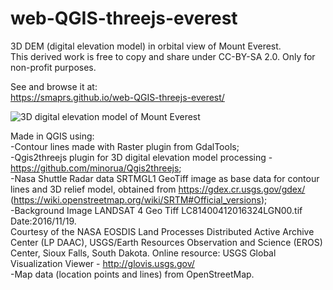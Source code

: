 # web-QGIS-threejs-everest
3D DEM (digital elevation model) in orbital view of Mount Everest.  
This derived work is free to copy and share under CC-BY-SA 2.0. Only for non-profit purposes.  
  
See and browse it at:  
https://smaprs.github.io/web-QGIS-threejs-everest/
  
 ![3D digital elevation model of Mount Everest](http://i.imgur.com/grGKnbr.png)  
   
Made in QGIS using:  
-Contour lines made with Raster plugin from GdalTools;  
-Qgis2threejs plugin for 3D digital elevation model processing - https://github.com/minorua/Qgis2threejs;  
-Nasa Shuttle Radar data SRTMGL1 GeoTiff image as base data for contour lines and 3D relief model, obtained from https://gdex.cr.usgs.gov/gdex/ (https://wiki.openstreetmap.org/wiki/SRTM#Official_versions);  
-Background Image LANDSAT 4 Geo Tiff LC81400412016324LGN00.tif Date:2016/11/19.   
Courtesy of the NASA EOSDIS Land Processes Distributed Active Archive Center (LP DAAC), USGS/Earth Resources Observation and Science (EROS) Center, Sioux Falls, South Dakota. Online resource: USGS Global Visualization Viewer - http://glovis.usgs.gov/  
-Map data (location points and lines) from OpenStreetMap.  

